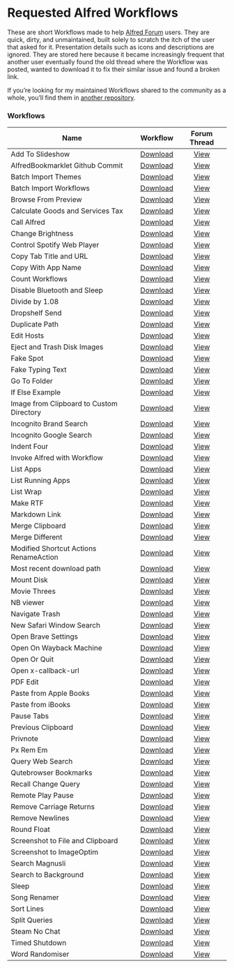 # Requested Alfred Workflows

These are short Workflows made to help [Alfred Forum](https://www.alfredforum.com/) users. They are quick, dirty, and unmaintained, built solely to scratch the itch of the user that asked for it. Presentation details such as icons and descriptions are ignored. They are stored here because it became increasingly frequent that another user eventually found the old thread where the Workflow was posted, wanted to download it to fix their similar issue and found a broken link.

If you’re looking for my maintained Workflows shared to the community as a whole, you’ll find them in [another repository](https://github.com/vitorgalvao/alfred-workflows/).

### Workflows

<!-- BEGIN WORKFLOWS TABLE -->
| Name | Workflow | Forum Thread |
| --- | :---: | :---: |
| Add To Slideshow | [Download](https://raw.githubusercontent.com/vitorgalvao/requested-alfred-workflows/master/Workflows/Add%20To%20Slideshow.alfredworkflow) | [View](https://www.alfredforum.com/topic/11758-help-converting-a-keyboard-maestro-macro-into-a-workflow/) |
| AlfredBookmarklet Github Commit | [Download](https://raw.githubusercontent.com/vitorgalvao/requested-alfred-workflows/master/Workflows/AlfredBookmarklet%20Github%20Commit.alfredworkflow) | [View](https://www.alfredforum.com/topic/11833-how-to-write-an-alfred-workflow-to-go-to-bottom-of-github-page-and-click-commit-changes-button/) |
| Batch Import Themes | [Download](https://raw.githubusercontent.com/vitorgalvao/requested-alfred-workflows/master/Workflows/Batch%20Import%20Themes.alfredworkflow) | [View](https://www.alfredforum.com/topic/2531-batch-workflowtheme-importing/?tab=comments#comment-87886) |
| Batch Import Workflows | [Download](https://raw.githubusercontent.com/vitorgalvao/requested-alfred-workflows/master/Workflows/Batch%20Import%20Workflows.alfredworkflow) | [View](https://www.alfredforum.com/topic/2531-batch-workflowtheme-importing/) |
| Browse From Preview | [Download](https://raw.githubusercontent.com/vitorgalvao/requested-alfred-workflows/master/Workflows/Browse%20From%20Preview.alfredworkflow) | [View](https://www.alfredforum.com/topic/12275-moving-files-opened-in-preview/) |
| Calculate Goods and Services Tax | [Download](https://raw.githubusercontent.com/vitorgalvao/requested-alfred-workflows/master/Workflows/Calculate%20Goods%20and%20Services%20Tax.alfredworkflow) | [View](https://www.alfredforum.com/topic/17490-how-can-i-create-a-keyword-workflow-to-calculate-gst/) |
| Call Alfred | [Download](https://raw.githubusercontent.com/vitorgalvao/requested-alfred-workflows/master/Workflows/Call%20Alfred.alfredworkflow) | [View](https://www.alfredforum.com/topic/17449-opening-problem-on-monterey-after-clicking-on-password-field/) |
| Change Brightness | [Download](https://raw.githubusercontent.com/vitorgalvao/requested-alfred-workflows/master/Workflows/Change%20Brightness.alfredworkflow) | [View](https://www.alfredforum.com/topic/12176-screen-brightness-adjustment/) |
| Control Spotify Web Player | [Download](https://raw.githubusercontent.com/vitorgalvao/requested-alfred-workflows/master/Workflows/Control%20Spotify%20Web%20Player.alfredworkflow) | [View](https://www.alfredforum.com/topic/13945-spotify-web-player-control-via-keyboard-shortcuts-via-alfred/) |
| Copy Tab Title and URL | [Download](https://raw.githubusercontent.com/vitorgalvao/requested-alfred-workflows/master/Workflows/Copy%20Tab%20Title%20and%20URL.alfredworkflow) | [View](https://www.alfredforum.com/topic/17586-copy-title-link-of-youtube-video/) |
| Copy With App Name | [Download](https://raw.githubusercontent.com/vitorgalvao/requested-alfred-workflows/master/Workflows/Copy%20With%20App%20Name.alfredworkflow) | [View](https://www.alfredforum.com/topic/14496-clipboard-history-source-application-in-workflow-output/) |
| Count Workflows | [Download](https://raw.githubusercontent.com/vitorgalvao/requested-alfred-workflows/master/Workflows/Count%20Workflows.alfredworkflow) | [View](https://www.alfredforum.com/topic/17963-support-count-of-workflow/) |
| Disable Bluetooth and Sleep | [Download](https://raw.githubusercontent.com/vitorgalvao/requested-alfred-workflows/master/Workflows/Disable%20Bluetooth%20and%20Sleep.alfredworkflow) | [View](https://www.alfredforum.com/topic/17806-customize-the-sleep-command/) |
| Divide by 1.08 | [Download](https://raw.githubusercontent.com/vitorgalvao/requested-alfred-workflows/master/Workflows/Divide%20by%201.08.alfredworkflow) | [View](https://www.alfredforum.com/topic/17158-simple-math-formula-help/) |
| Dropshelf Send | [Download](https://raw.githubusercontent.com/vitorgalvao/requested-alfred-workflows/master/Workflows/Dropshelf%20Send.alfredworkflow) | [View](https://www.alfredforum.com/topic/5051-send-to-dropshelf/) |
| Duplicate Path | [Download](https://raw.githubusercontent.com/vitorgalvao/requested-alfred-workflows/master/Workflows/Duplicate%20Path.alfredworkflow) | [View](https://www.alfredforum.com/topic/16114-workflow-to-duplicate-a-file/) |
| Edit Hosts | [Download](https://raw.githubusercontent.com/vitorgalvao/requested-alfred-workflows/master/Workflows/Edit%20Hosts.alfredworkflow) | [View](https://www.alfredforum.com/topic/12292-modify-host-files/) |
| Eject and Trash Disk Images | [Download](https://github.com/alfredapp/updated-third-party-python2-workflows/raw/main/Workflows/Eject%20and%20Trash%20Disk%20Images.alfredworkflow) | [View](https://www.alfredforum.com/topic/9684-workflow-to-eject-disk-image-and-trash-dmg-after-software-install/) |
| Fake Spot | [Download](https://raw.githubusercontent.com/vitorgalvao/requested-alfred-workflows/master/Workflows/Fake%20Spot.alfredworkflow) | [View](https://www.alfredforum.com/topic/12344-fakespot-script/) |
| Fake Typing Text | [Download](https://raw.githubusercontent.com/vitorgalvao/requested-alfred-workflows/master/Workflows/Fake%20Typing%20Text.alfredworkflow) | [View](https://www.alfredforum.com/topic/17984-pasteinsert-textsnippets-without-using-the-clipboard-in-remote-desktop-rdp/) |
| Go To Folder | [Download](https://raw.githubusercontent.com/vitorgalvao/requested-alfred-workflows/master/Workflows/Go%20To%20Folder.alfredworkflow) | [View](https://www.alfredforum.com/topic/17978-set-a-hotkey-to-launch-a-specific-folder-using-finders-go-to-folder-command/) |
| If Else Example | [Download](https://raw.githubusercontent.com/vitorgalvao/requested-alfred-workflows/master/Workflows/If%20Else%20Example.alfredworkflow) | [View](https://www.alfredforum.com/topic/11655-if-no-filter-matches-do-this-else/) |
| Image from Clipboard to Custom Directory | [Download](https://raw.githubusercontent.com/vitorgalvao/requested-alfred-workflows/master/Workflows/Image%20from%20Clipboard%20to%20Custom%20Directory.alfredworkflow) | [View](https://www.alfredforum.com/topic/18277-is-it-possible-to-create-a-workflow-that-takes-a-copied-image-from-clipboard-gives-it-a-name-and-saves-it-to-a-specific-folder-on-the-disk/) |
| Incognito Brand Search | [Download](https://raw.githubusercontent.com/vitorgalvao/requested-alfred-workflows/master/Workflows/Incognito%20Brand%20Search.alfredworkflow) | [View](https://www.alfredforum.com/topic/12135-three-keywords-search-in-private-window/) |
| Incognito Google Search | [Download](https://raw.githubusercontent.com/vitorgalvao/requested-alfred-workflows/master/Workflows/Incognito%20Google%20Search.alfredworkflow) | [View](https://www.alfredforum.com/topic/12748-private-search-on-google/) |
| Indent Four | [Download](https://raw.githubusercontent.com/vitorgalvao/requested-alfred-workflows/master/Workflows/Indent%20Four.alfredworkflow) | [View](https://www.alfredforum.com/topic/12145-paste-with-indent/) |
| Invoke Alfred with Workflow | [Download](https://raw.githubusercontent.com/vitorgalvao/requested-alfred-workflows/master/Workflows/Invoke%20Alfred%20with%20Workflow.alfredworkflow) | [View](https://www.alfredforum.com/topic/18059-how-to-replace-alfred’s-default-results-with-a-workflow/) |
| List Apps | [Download](https://raw.githubusercontent.com/vitorgalvao/requested-alfred-workflows/master/Workflows/List%20Apps.alfredworkflow) | [View](https://www.alfredforum.com/topic/17247-is-spotlight-required-for-apps-only/) |
| List Running Apps | [Download](https://raw.githubusercontent.com/vitorgalvao/requested-alfred-workflows/master/Workflows/List%20Running%20Apps.alfredworkflow) | [View](https://www.alfredforum.com/topic/17975-option-to-show-notification-badges-for-app-icons/) |
| List Wrap | [Download](https://raw.githubusercontent.com/vitorgalvao/requested-alfred-workflows/master/Workflows/List%20Wrap.alfredworkflow) | [View](https://www.alfredforum.com/topic/11662-wrap-plain-text-into-html-tags-unmarked-and-marked-list/) |
| Make RTF | [Download](https://raw.githubusercontent.com/vitorgalvao/requested-alfred-workflows/master/Workflows/Make%20RTF.alfredworkflow) | [View](https://www.alfredforum.com/topic/2957-newfile-%E2%80%94-creates-a-new-file-in-the-current-finder-directory/) |
| Markdown Link | [Download](https://raw.githubusercontent.com/vitorgalvao/requested-alfred-workflows/master/Workflows/Markdown%20Link.alfredworkflow) | [View](https://www.alfredforum.com/topic/16289-how-to-set-up-a-keyboard-shortcut-for-turning-selected-text-into-a-markdown-link/) |
| Merge Clipboard | [Download](https://raw.githubusercontent.com/vitorgalvao/requested-alfred-workflows/master/Workflows/Merge%20Clipboard.alfredworkflow) | [View](https://www.alfredforum.com/topic/13952-append-clipboard-customizable-key-shortcut/) |
| Merge Different | [Download](https://raw.githubusercontent.com/vitorgalvao/requested-alfred-workflows/master/Workflows/Merge%20Different.alfredworkflow) | [View](https://www.alfredforum.com/topic/12077-changing-merge-clipboard-shortcut/) |
| Modified Shortcut Actions RenameAction | [Download](https://raw.githubusercontent.com/vitorgalvao/requested-alfred-workflows/master/Workflows/Modified%20Shortcut%20Actions%20RenameAction.alfredworkflow) | [View](https://www.alfredforum.com/topic/17463-create-a-rename-filefolder-universal-action-within-alfred/) |
| Most recent download path | [Download](https://raw.githubusercontent.com/vitorgalvao/requested-alfred-workflows/master/Workflows/Most%20recent%20download%20path.alfredworkflow) | [View](https://www.alfredforum.com/topic/17559-copy-the-contents-of-the-most-recently-downloaded-file-to-clipboard/) |
| Mount Disk | [Download](https://raw.githubusercontent.com/vitorgalvao/requested-alfred-workflows/master/Workflows/Mount%20Disk.alfredworkflow) | [View](https://www.alfredforum.com/topic/16328-workflow-to-mount-volumes/) |
| Movie Threes | [Download](https://raw.githubusercontent.com/vitorgalvao/requested-alfred-workflows/master/Workflows/Movie%20Threes.alfredworkflow) | [View](https://www.alfredforum.com/topic/12339-websearch-with-multiple-urls-one-query/) |
| NB viewer | [Download](https://raw.githubusercontent.com/vitorgalvao/requested-alfred-workflows/master/Workflows/NB%20Viewer.alfredworkflow) | [View](https://www.alfredforum.com/topic/11847-workflow-to-render-github-ipynb-files-nicely-using-nbviewer/) |
| Navigate Trash | [Download](https://raw.githubusercontent.com/vitorgalvao/requested-alfred-workflows/master/Workflows/Navigate%20Trash.alfredworkflow) | [View](https://www.alfredforum.com/topic/15868-trash-folder-allow-browse-put-back-definitely-delete-from-alfred-search-bar/) |
| New Safari Window Search | [Download](https://raw.githubusercontent.com/vitorgalvao/requested-alfred-workflows/master/Workflows/New%20Safari%20Window%20Search.alfredworkflow) | [View](https://www.alfredforum.com/topic/17265-is-there-a-way-to-open-google-search-in-a-new-window-instead-of-tab-in-safari/) |
| Open Brave Settings | [Download](https://raw.githubusercontent.com/vitorgalvao/requested-alfred-workflows/master/Workflows/Open%20Brave%20Settings.alfredworkflow) | [View](https://www.alfredforum.com/topic/18467-snippet-expands-but-browser-doesnt-open-the-page/) |
| Open On Wayback Machine | [Download](https://raw.githubusercontent.com/vitorgalvao/requested-alfred-workflows/master/Workflows/Open%20On%20Wayback%20Machine.alfredworkflow) | [View](https://www.alfredforum.com/topic/15887-need-assistance-producing-a-workflow/) |
| Open Or Quit | [Download](https://raw.githubusercontent.com/vitorgalvao/requested-alfred-workflows/master/Workflows/Open%20Or%20Quit.alfredworkflow) | [View](https://www.alfredforum.com/topic/15082-ive-set-up-a-workflow-so-that-when-i-use-a-keyword-two-applications-open-how-can-i-set-it-up-so-if-i-type-the-same-keyword-but-the-two-applications-are-already-open-the-applications-quit-instead/) |
| Open x-callback-url | [Download](https://raw.githubusercontent.com/vitorgalvao/requested-alfred-workflows/master/Workflows/Open%20x-callback-url.alfredworkflow) | [View](https://www.alfredforum.com/topic/12768-mishandling-of-x-devonthink-item-urls/) |
| PDF Edit | [Download](https://raw.githubusercontent.com/vitorgalvao/requested-alfred-workflows/master/Workflows/PDF%20Edit.alfredworkflow) | [View](https://www.alfredforum.com/topic/11944-pdf-metadata-editor/) |
| Paste from Apple Books | [Download](https://raw.githubusercontent.com/vitorgalvao/requested-alfred-workflows/master/Workflows/Paste%20from%20Apple%20Books.alfredworkflow) | [View](https://www.alfredforum.com/topic/9696-workflow-strip-citation-from-ibooks-selection-and-append-to-text-file/) |
| Paste from iBooks | [Download](https://raw.githubusercontent.com/vitorgalvao/requested-alfred-workflows/master/Workflows/Paste%20from%20iBooks.alfredworkflow) | [View](https://www.alfredforum.com/topic/9696-workflow-strip-citation-from-ibooks-selection-and-append-to-text-file/?tab=comments#comment-89537) |
| Pause Tabs | [Download](https://raw.githubusercontent.com/vitorgalvao/requested-alfred-workflows/master/Workflows/Pause%20Tabs.alfredworkflow) | [View](https://www.alfredforum.com/topic/17575-is-there-a-pause-all-alfred-workflow/) |
| Previous Clipboard | [Download](https://raw.githubusercontent.com/vitorgalvao/requested-alfred-workflows/master/Workflows/Previous%20Clipboard.alfredworkflow) | [View](https://www.alfredforum.com/topic/13589-script-filter-choose-from-recent-clipboard-history-items/) |
| Privnote | [Download](https://raw.githubusercontent.com/vitorgalvao/requested-alfred-workflows/master/Workflows/Privnote.alfredworkflow) | [View](https://www.alfredforum.com/topic/13699-i-am-looking-for-someone-who-can-create-workflow-on-my-list/) |
| Px Rem Em | [Download](https://raw.githubusercontent.com/vitorgalvao/requested-alfred-workflows/master/Workflows/Px%20Rem%20Em.alfredworkflow) | [View](https://www.alfredforum.com/topic/12340-calculate-px-to-rem-and-em/) |
| Query Web Search | [Download](https://raw.githubusercontent.com/vitorgalvao/requested-alfred-workflows/master/Workflows/Query%20Web%20Search.alfredworkflow) | [View](https://www.alfredforum.com/topic/13982-create-hotkey-workflow-for-when-alfred-is-open-or-try-to-match-spotlight/) |
| Qutebrowser Bookmarks | [Download](https://raw.githubusercontent.com/vitorgalvao/requested-alfred-workflows/master/Workflows/Qutebrowser%20Bookmarks.alfredworkflow) | [View](https://www.alfredforum.com/topic/12104-open-url-from-flat-bookmarks-file-qutebrowser/) |
| Recall Change Query | [Download](https://raw.githubusercontent.com/vitorgalvao/requested-alfred-workflows/master/Workflows/Recall%20Change%20Query.alfredworkflow) | [View](https://www.alfredforum.com/topic/12753-option-suffixes-instead-of-prefixes/) |
| Remote Play Pause | [Download](https://raw.githubusercontent.com/vitorgalvao/requested-alfred-workflows/master/Workflows/Remote%20Play%20Pause.alfredworkflow) | [View](https://www.alfredforum.com/topic/17579-alfred-remote-pause-button/) |
| Remove Carriage Returns | [Download](https://raw.githubusercontent.com/vitorgalvao/requested-alfred-workflows/master/Workflows/Remove%20Carriage%20Returns.alfredworkflow) | [View](https://www.alfredforum.com/topic/17948-select-text-in-obsidian-as-input-to-script/) |
| Remove Newlines | [Download](https://raw.githubusercontent.com/vitorgalvao/requested-alfred-workflows/master/Workflows/Remove%20Newlines.alfredworkflow) | [View](https://www.alfredforum.com/topic/11858-how-to-remove-returns-from-clipboard/) |
| Round Float | [Download](https://raw.githubusercontent.com/vitorgalvao/requested-alfred-workflows/master/Workflows/Round%20Float.alfredworkflow) | [View](https://www.alfredforum.com/topic/12772-a-simple-question-about-python/) |
| Screenshot to File and Clipboard | [Download](https://raw.githubusercontent.com/vitorgalvao/requested-alfred-workflows/master/Workflows/Screenshot%20to%20File%20and%20Clipboard.alfredworkflow) | [View](https://www.alfredforum.com/topic/17900-screenshots-for-a-beginner/) |
| Screenshot to ImageOptim | [Download](https://raw.githubusercontent.com/vitorgalvao/requested-alfred-workflows/master/Workflows/Screenshot%20to%20ImageOptim.alfredworkflow) | [View](https://www.alfredforum.com/topic/17804-process-screenshots-w-imageoptim/) |
| Search Magnusli | [Download](https://raw.githubusercontent.com/vitorgalvao/requested-alfred-workflows/master/Workflows/Search%20Magnusli.alfredworkflow) | [View](https://www.alfredforum.com/topic/11701-newbie-web-search-without-http-links/) |
| Search to Background | [Download](https://raw.githubusercontent.com/vitorgalvao/requested-alfred-workflows/master/Workflows/Search%20to%20Background.alfredworkflow) | [View](https://www.alfredforum.com/topic/11783-run-browser-web-search-in-the-background/?tab=comments#comment-73186) |
| Sleep | [Download](https://raw.githubusercontent.com/vitorgalvao/requested-alfred-workflows/master/Workflows/Sleep.alfredworkflow) | [View](https://www.alfredforum.com/topic/17560-sleep-system-command-doesnt-work/) |
| Song Renamer | [Download](https://raw.githubusercontent.com/vitorgalvao/requested-alfred-workflows/master/Workflows/Song%20Renamer.alfredworkflow) | [View](https://www.alfredforum.com/topic/12137-rename-file-using-its-parent-directory-name/) |
| Sort Lines | [Download](https://raw.githubusercontent.com/vitorgalvao/requested-alfred-workflows/master/Workflows/Sort%20Lines.alfredworkflow) | [View](https://www.alfredforum.com/topic/11588-sort-selected-lines-of-text-alphabetically/) |
| Split Queries | [Download](https://raw.githubusercontent.com/vitorgalvao/requested-alfred-workflows/master/Workflows/Split%20Queries.alfredworkflow) | [View](https://www.alfredforum.com/topic/17705-servicenow-queries/) |
| Steam No Chat | [Download](https://raw.githubusercontent.com/vitorgalvao/requested-alfred-workflows/master/Workflows/Steam%20No%20Chat.alfredworkflow) | [View](https://www.alfredforum.com/topic/11762-best-way-to-launch-application-with-params-from-alfred/) |
| Timed Shutdown | [Download](https://raw.githubusercontent.com/vitorgalvao/requested-alfred-workflows/master/Workflows/Timed%20Shutdown.alfredworkflow) | [View](https://www.alfredforum.com/topic/14440-schedule-shutdown/) |
| Word Randomiser | [Download](https://raw.githubusercontent.com/vitorgalvao/requested-alfred-workflows/master/Workflows/Word%20Randomiser.alfredworkflow) | [View](https://www.alfredforum.com/topic/17484-word-randomizerscrambler-feature/) |
<!-- END WORKFLOWS TABLE -->
